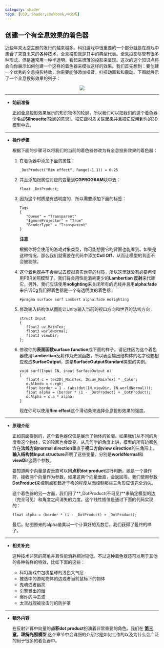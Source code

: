 ```yaml
---
category: shader
tags: [U3D, Shader,Cookbook,中文版]
---
```


## 创建一个有全息效果的着色器

近些年来太空主题的发行的越来越多。科幻游戏中很重要的一个部分就是在游戏中集合了来自未来的各种技术。全息投影就是其中的典型代表。全息投影尽管有很多种形式，但是通常用一种半透明，看起来很薄的投影来呈现。这次的这个知识点将会向你展示如何创建一个这样的着色器来模拟这样的效果。我们首先想到：要创建一个优秀的全息投影特效，你需要能够添加噪音，扫描动画和和震动。下图就展示了一个全息投影效果的列子：

<div align="center"><img src="https://linkliu.github.io/game-tech-post/assets/img/shader_book/diagram22.png"/></div>

***





- **始前准备**

  正如全息投影效果展示的知识物体的轮廓，所以我们可以把我们的这个着色器命名成**Silhouette**[轮廓的意思]。把它跟材质关联起来并且把它应用到你的3D模型中去。

***




- **操作步骤**

  根据下面的步骤可以将我们的当前的着色器修改为有全息投影效果的着色器：

  1. 在着色器中添加下面的属性：

     ```
     _DotProduct("Rim effect", Range(-1,1)) = 0.25
     ```

  2. 并且添加跟属性对应的变量到**CGPROGRAM**块中去：

     ```
     float _DotProduct;
     ```

  3. 因为这个材质是有透明度的，所以需要添加下面的标签：

     ```
     Tags
     {
     	"Queue" = "Transparent"
     	"IgnoreProjector" = "True"
     	"RenderType" = "Transparent"
     }
     ```

     **注意**

     根据你将会使用的游戏对象类型，你可能想要它的背面也能看到。如果是这种情况，那么我们就需要在代码中添加**Cull Off**，从而让模型的背面不会被剔除。

  4. 这个着色器并不会尝试去模拟真实世界的材质，所以这里就没有必要再使用PBR关照模型了。我们将会用性能消耗更少的**Lambertian 反射**来代替它。另外，我们应该使用**nolighting**来关闭所有的光线并且用**alpha:fade**来告诉Cg我们得着色器是一个有透明度的着色器：

     ```
     #pragma surface surf Lambert alpha:fade nolighting
     ```

  5. 修改输入结构体从而能让Unity输入当前的视口方向和世界的法线方向：

     ```
     struct Input
     {
     	float2 uv_MainTex;
     	float3 worldNormal;
     	float3 viewDir;
     };
     ```

     

  6. 修改你的**表面函数surface function**成下面的样子。请记住因为这个着色器使用**Lambertian**反射作为光照函数，所以表面输出结构体的名字也要相应改成**SurfaeOutput**，这是**SurfaceOutputStandard**类型的实例。

     ```
     void surf(Input IN, inout SurfaceOutput o)
     {
     	float4 c = tex2D(_MainTex, IN.uv_MainTex) * _Color;
     	o.Albedo = c.rgb;
     	float border = 1 - (abs(dot(IN.viewDir, IN.worldNormal)));
     	float alpha = (border * (1 - _DotProduct) + _DotProduct);
     	o.Alpha = c.a * alpha;
     }
     ```

     现在你可以使用**Rim effect**这个滑动条来选择全息投影效果的强度。

***




- **原理介绍**

  正如前面提到的，这个着色器仅仅是展示了物体的轮廓。如果我们从不同的角度看这个物体，它的轮廓也会改变。从几何学的角度上讲，模型的所有边都包含在**法线方向normal direction**垂直于**视口方向view direction**的三角形上。**输入结构体Input structure**声明了这些变量，分别是**worldNormal**和**viewDir**这两个参数。

  要知道两个向量是否垂直可以用**点积dot product**进行判断。她是一个操作符，接收两个向量作为参数，如果这两个向量垂直，会返回零。我们使用参数**DotProduct**来控制点积趋近于零的程度从而控制那些三角形应该完全消失。

  这个着色器的另一方面，我们用了**_DotProduct(不可见)**来确定模型的边（完全可见）和角度之间消失的力度。这个线性插值是通过下面的代码实现的：

  ```
  float alpha = (border * (1 - _DotProduct) + _DotProduct);
  ```

  最后，贴图原来的alpha值乘以一个计算好的系数后，我们获得了最终的样子。

***




- **相关补充**

  这种技术非常的简单并且性能消耗相对较低。不过这种着色器还可以用于其他的各种各样的特效，比如下面的这些：

  - 科幻游戏中包裹星球的浅色大气层
  - 被选中的游戏物体的边或者当前鼠标下的物体
  - 鬼魂或者幽灵
  - 引擎冒出的烟
  - 爆炸的冲击波
  - 太空战舰被攻击时的防护罩

***




- **额外内容**

  在反射计算中向量的**点积dot product**扮演着非常重要的角色。我们在 **[第三章]()，理解光照模型** 这个章节中会详细的介绍它是如何工作的以及为什么会广泛的用于很多的着色器中。


